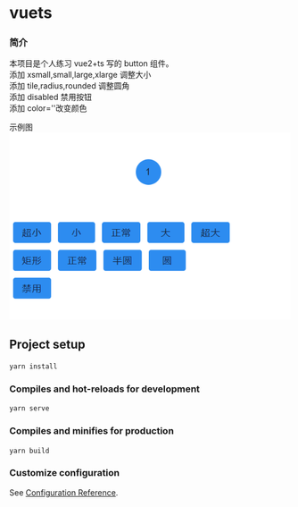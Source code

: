 # vuets

### 简介

本项目是个人练习 vue2+ts 写的 button 组件。  
添加 xsmall,small,large,xlarge 调整大小  
添加 tile,radius,rounded 调整圆角  
添加 disabled 禁用按钮  
添加 color=''改变颜色

示例图
![iamge](https://github.com/ch634421335/vue_ts_button/blob/master/image/%E6%88%AA%E5%9B%BE.png)

## Project setup

```
yarn install
```

### Compiles and hot-reloads for development

```
yarn serve
```

### Compiles and minifies for production

```
yarn build
```

### Customize configuration

See [Configuration Reference](https://cli.vuejs.org/config/).
